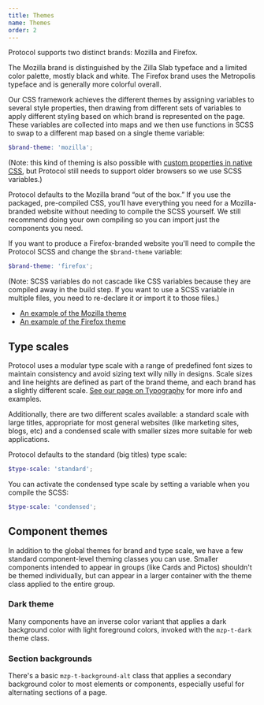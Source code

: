 ```yaml
---
title: Themes
name: Themes
order: 2
---
```


Protocol supports two distinct brands: Mozilla and Firefox.

The Mozilla brand is distinguished by the Zilla Slab typeface and a limited color palette, mostly black and white. The Firefox brand uses the Metropolis typeface and is generally more colorful overall.

Our CSS framework achieves the different themes by assigning variables to several style properties, then drawing from different sets of variables to apply different styling based on which brand is represented on the page. These variables are collected into maps and we then use functions in SCSS to swap to a different map based on a single theme variable:

```scss
$brand-theme: 'mozilla';
```
(Note: this kind of theming is also possible with [custom properties in native CSS](https://developer.mozilla.org/docs/Web/CSS/--*), but Protocol still needs to support older browsers so we use SCSS variables.)

Protocol defaults to the Mozilla brand “out of the box.” If you use the packaged, pre-compiled CSS, you’ll have everything you need for a Mozilla-branded website without needing to compile the SCSS yourself. We still recommend doing your own compiling so you can import just the components you need.

If you want to produce a Firefox-branded website you'll need to compile the Protocol SCSS and change the `$brand-theme` variable:

```scss
$brand-theme: 'firefox';
```

(Note: SCSS variables do not cascade like CSS variables because they are compiled away in the build step. If you want to use a SCSS variable in multiple files, you need to re-declare it or import it to those files.)

- [An example of the Mozilla theme](/demos/theme-mozilla.html)
- [An example of the Firefox theme](/demos/theme-firefox.html)

## Type scales

Protocol uses a modular type scale with a range of predefined font sizes to maintain consistency and avoid sizing text willy nilly in designs. Scale sizes and line heights are defined as part of the brand theme, and each brand has a slightly different scale. [See our page on Typography](/fundamentals/typography.html#type-scale) for more info and examples.

Additionally, there are two different scales available: a standard scale with large titles, appropriate for most general websites (like marketing sites, blogs, etc) and a condensed scale with smaller sizes more suitable for web applications.

Protocol defaults to the standard (big titles) type scale:

```scss
$type-scale: 'standard';
```

You can activate the condensed type scale by setting a variable when you compile the SCSS:

```scss
$type-scale: 'condensed';
```

## Component themes

In addition to the global themes for brand and type scale, we have a few standard component-level theming classes you can use. Smaller components intended to appear in groups (like Cards and Pictos) shouldn't be themed individually, but can appear in a larger container with the theme class applied to the entire group.

### Dark theme

Many components have an inverse color variant that applies a dark background color with light foreground colors, invoked with the `mzp-t-dark` theme class.

### Section backgrounds

There's a basic `mzp-t-background-alt` class that applies a secondary background color to most elements or components, especially useful for alternating sections of a page.
